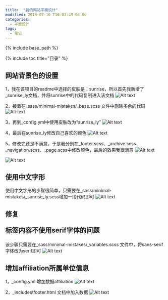 ```yaml
---
title:  "我的网站平面设计"
modified: 2018-07-10 T16:03:49-04:00
categories: 
  - 平面设计
tags:
  - 笔记
---
```


{% include base_path %}

{% include toc title="目录" %}


## 网站背景色的设置
1，我在该项目的readme中选择的皮肤是：sunrise，所以首先我新增了_sunrise_ly文档，并将sunrise中的代码复制进入该文档
![Alt text](https://gitee.com/NFUNM171061397/minimal-mistakes/raw/master/images/%E5%B9%B3%E9%9D%A2%E8%AE%BE%E8%AE%A131.png)

2，接着在_sass/minimal-mistakes/_base.scss 文件中删除多余的代码
![Alt text](https://gitee.com/NFUNM171061397/minimal-mistakes/raw/master/images/%E5%B9%B3%E9%9D%A2%E8%AE%BE%E8%AE%A132.png)

3，再到_config.yml中使用皮肤改为“sunrise_ly”
![Alt text](https://gitee.com/NFUNM171061397/minimal-mistakes/raw/master/images/%E5%B9%B3%E9%9D%A2%E8%AE%BE%E8%AE%A133.png)

4，最后在sunrise_ly修改自己喜欢的颜色
![Alt text](https://gitee.com/NFUNM171061397/minimal-mistakes/raw/master/images/%E5%B9%B3%E9%9D%A2%E8%AE%BE%E8%AE%A134.png)

5，修改完还是不满意，于是我分别在_footer.scss、_archive.scss、_navigation.scss、_page.scss中修改颜色，最后的效果我很满意
![Alt text](https://gitee.com/NFUNM171061397/minimal-mistakes/raw/master/images/%E5%B9%B3%E9%9D%A2%E8%AE%BE%E8%AE%A135.png)

![Alt text](https://gitee.com/NFUNM171061397/minimal-mistakes/raw/master/images/%E5%B9%B3%E9%9D%A2%E8%AE%BE%E8%AE%A126.png)

## 使用中文字形
使用中文字形的步骤很简单，只需要在_sass/minimal-mistakes/_sunrise_ly.scss增加一段代码即可
![Alt text](https://gitee.com/NFUNM171061397/minimal-mistakes/raw/master/images/%E5%B9%B3%E9%9D%A2%E8%AE%BE%E8%AE%A136.png)


## 修复<P>标签内容不使用serif字体的问题
该步骤只需要在_sass/minimal-mistakes/_variables.scss 文件中，将sans-serif字体改为serif即可
![Alt text](https://gitee.com/NFUNM171061397/minimal-mistakes/raw/master/images/%E5%B9%B3%E9%9D%A2%E8%AE%BE%E8%AE%A137.png)

## 增加affiliation所属单位信息
1，_config.yml 增加数据affiliation
![Alt text](https://gitee.com/NFUNM171061397/minimal-mistakes/raw/master/images/%E5%B9%B3%E9%9D%A2%E8%AE%BE%E8%AE%A138.png)

2，_includes\footer.html 文档中加入数据
![Alt text](https://gitee.com/NFUNM171061397/minimal-mistakes/raw/master/images/%E5%B9%B3%E9%9D%A2%E8%AE%BE%E8%AE%A139.png)
